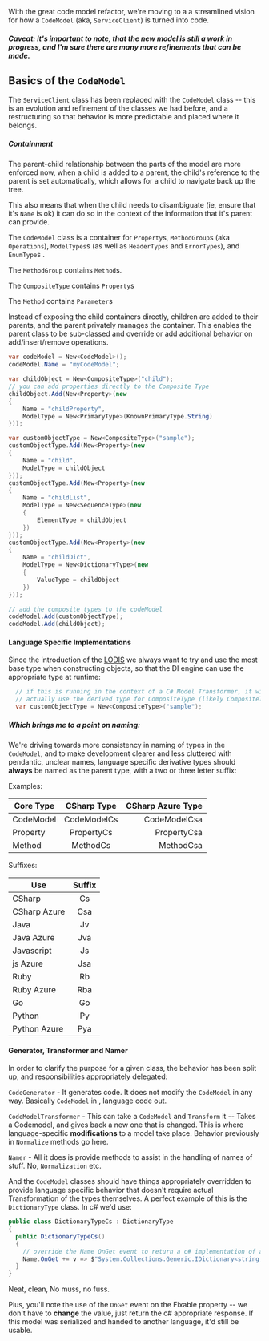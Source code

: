 With the great code model refactor, we're moving to a a streamlined vision for how a `CodeModel` (aka, `ServiceClient`) is turned into code.

##### Caveat: it's important to note, that the new model is still a work in progress, and I'm sure there are many more refinements that can be made.

## Basics of the `CodeModel` 

The `ServiceClient` class has been replaced with the `CodeModel` class -- this is an evolution and refinement of the classes we had before, and a restructuring so that behavior is more predictable and placed where it belongs.

##### Containment
The parent-child relationship between the parts of the model are more enforced now, when a child is added to a parent, the child's reference to the parent is set automatically, which allows for a child to navigate back up the tree.

This also means that when the child needs to disambiguate (ie, ensure that it's `Name` is ok) it can do so in the context of the information that it's parent can provide.

The `CodeModel` class is a container for `Property`s, `MethodGroup`s (aka `Operations`), `ModelTypes`s (as well as `HeaderTypes` and `ErrorTypes`), and `EnumType`s .

The `MethodGroup` contains `Method`s.

The `CompositeType` contains `Property`s

The `Method` contains `Parameter`s

Instead of exposing the child containers directly, children are added to their parents, and the parent privately manages the container. This enables the parent class to be sub-classed and override or add additional behavior on add/insert/remove operations.

``` c#
var codeModel = New<CodeModel>();
codeModel.Name = "myCodeModel";

var childObject = New<CompositeType>("child");
// you can add properties directly to the Composite Type
childObject.Add(New<Property>(new
{
    Name = "childProperty",
    ModelType = New<PrimaryType>(KnownPrimaryType.String)
}));

var customObjectType = New<CompositeType>("sample");
customObjectType.Add(New<Property>(new
{
    Name = "child",
    ModelType = childObject
}));
customObjectType.Add(New<Property>(new
{
    Name = "childList",
    ModelType = New<SequenceType>(new
    {
        ElementType = childObject
    })
}));
customObjectType.Add(New<Property>(new
{
    Name = "childDict",
    ModelType = New<DictionaryType>(new
    {
        ValueType = childObject
    })
}));

// add the composite types to the codeModel
codeModel.Add(customObjectType);
codeModel.Add(childObject);
```

#### Language Specific Implementations 
Since the introduction of the [LODIS](Least-Offensive-Dependency-Injection-System.md) we always want to try and use the most base type when constructing objects, so that the DI engine can use the appropriate type at runtime:

``` c#
  // if this is running in the context of a C# Model Transformer, it will 
  // actually use the derived type for CompositeType (likely CompositeTypeCs)
  var customObjectType = New<CompositeType>("sample");
```

##### Which brings me to a point on naming:
We're driving towards more consistency in naming of types in the `CodeModel`, and to make development clearer and less cluttered with pendantic, unclear names, language specific derivative types should **always** be named as the parent type, with a two or three letter suffix:

Examples:

| Core Type     | CSharp Type   | CSharp Azure Type |
| ------------- |:-------------:| -----------------:|
| CodeModel     | CodeModelCs   | CodeModelCsa      |
| Property      | PropertyCs    | PropertyCsa       |
| Method        | MethodCs      | MethodCsa         |

Suffixes:

| Use          | Suffix |
| ------------ |:------:|
| CSharp       | Cs     |
| CSharp Azure | Csa    |
| Java         | Jv     |
| Java Azure   | Jva    |
| Javascript   | Js     |
| js  Azure    | Jsa    |
| Ruby         | Rb     |
| Ruby Azure   | Rba    |
| Go           | Go     |
| Python       | Py     |
| Python Azure | Pya    |

#### Generator, Transformer and Namer

In order to clarify the purpose for a given class, the behavior has been split up, and responsibilities appropriately delegated:

`CodeGenerator` - It generates code. It does not modify the `CodeModel` in any way. Basically `CodeModel` in , language code out.

`CodeModelTransformer` - This can take a `CodeModel` and `Transform` it -- Takes a Codemodel, and gives back a new one that is changed. This is where language-specific **modifications** to a model take place. Behavior previously in `Normalize` methods go here.

`Namer` - All it does is provide methods to assist in the handling of names of stuff. No, `Normalization` etc.

And the `CodeModel` classes should have things appropriately overridden to provide language specific behavior that doesn't require actual Transformation of the types themselves. A perfect example of this is the `DictionaryType` class. In c# we'd use:

``` c#
public class DictionaryTypeCs : DictionaryType
{
  public DictionaryTypeCs()
  {
    // override the Name OnGet event to return a c# implementation of a Dictionary  
    Name.OnGet += v => $"System.Collections.Generic.IDictionary<string, {ValueType.AsNullableType()}>";
  }
}
```

Neat, clean, No muss, no fuss.

Plus, you'll note the use of the `OnGet` event on the Fixable<string> property -- we don't have to __change__ the value, just return the c# appropriate response. If this model was serialized and handed to another language, it'd still be usable.